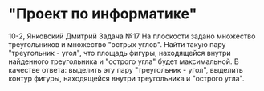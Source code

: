 # "Проект по информатике"
10-2, Янковский Дмитрий
Задача №17
На плоскости задано множество треугольников и множество "острых углов". Найти такую пару "треугольник - угол", что площадь фигуры, находящейся внутри найденного треугольника и "острого угла" будет максимальной. В качестве ответа: выделить эту пару "треугольник - угол", выделить контур фигуры, находящейся внутри треугольника и "острого угла".
